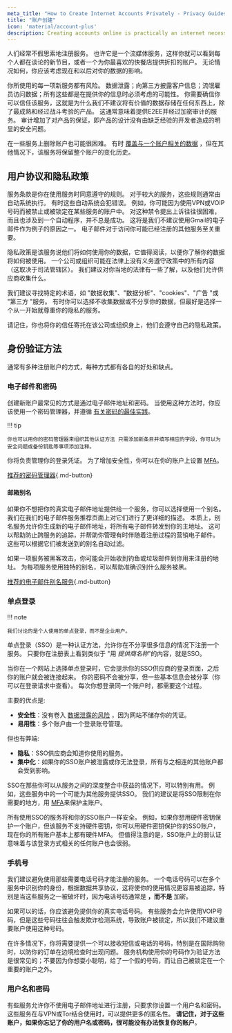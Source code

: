 ```yaml
---
meta_title: "How to Create Internet Accounts Privately - Privacy Guides"
title: "账户创建"
icon: 'material/account-plus'
description: Creating accounts online is practically an internet necessity, take these steps to make sure you stay private.
---
```


人们经常不假思索地注册服务。 也许它是一个流媒体服务，这样你就可以看到每个人都在谈论的新节目，或者一个为你最喜欢的快餐店提供折扣的账户。 无论情况如何，你应该考虑现在和以后对你的数据的影响。

你所使用的每一项新服务都有风险。 数据泄露；向第三方披露客户信息；流氓雇员访问数据；所有这些都是在提供你的信息时必须考虑的可能性。 你需要确信你可以信任该服务，这就是为什么我们不建议将有价值的数据存储在任何东西上，除了最成熟和经过战斗考验的产品。 这通常意味着提供E2EE并经过加密审计的服务。 审计增加了对产品的保证，即产品的设计没有由缺乏经验的开发者造成的明显的安全问题。

在一些服务上删除账户也可能很困难。 有时 [覆盖与一个账户相关的数据](account-deletion.md#overwriting-account-information) ，但在其他情况下，该服务将保留整个账户的变化历史。

## 用户协议和隐私政策

服务条款是你在使用服务时同意遵守的规则。 对于较大的服务，这些规则通常由自动系统执行。 有时这些自动系统会犯错误。 例如，你可能因为使用VPN或VOIP号码而被禁止或被锁定在某些服务的账户中。 对这种禁令提出上诉往往很困难，而且也涉及到一个自动程序，并不总是成功。 这将是我们不建议使用Gmail的电子邮件作为例子的原因之一。 电子邮件对于访问你可能已经注册的其他服务至关重要。

隐私政策是该服务说他们将如何使用你的数据，它值得阅读，以便你了解你的数据将如何被使用。 一个公司或组织可能在法律上没有义务遵守政策中的所有内容（这取决于司法管辖区）。 我们建议对你当地的法律有一些了解，以及他们允许供应商收集什么。

我们建议寻找特定的术语，如 "数据收集"、"数据分析"、"cookies"、"广告 "或 "第三方 "服务。 有时你可以选择不收集数据或不分享你的数据，但最好是选择一个从一开始就尊重你的隐私的服务。

请记住，你也将你的信任寄托在该公司或组织身上，他们会遵守自己的隐私政策。

## 身份验证方法

通常有多种注册账户的方式，每种方式都有各自的好处和缺点。

### 电子邮件和密码

创建新账户最常见的方式是通过电子邮件地址和密码。 当使用这种方法时，你应该使用一个密码管理器，并遵循 [有关密码的最佳实践](passwords-overview.md)。

!!! tip

    你也可以用你的密码管理器来组织其他认证方法 只需添加新条目并填写相应的字段，你可以为安全问题或备份钥匙等事项添加注释。

你将负责管理你的登录凭证。 为了增加安全性，你可以在你的账户上设置 [MFA](multi-factor-authentication.md)。

[推荐的密码管理器](../passwords.md ""){.md-button}

#### 邮箱别名

如果你不想把你的真实电子邮件地址提供给一个服务，你可以选择使用一个别名。 我们在我们的电子邮件服务推荐页面上对它们进行了更详细的描述。 本质上，别名服务允许你生成新的电子邮件地址，将所有电子邮件转发到你的主地址。 这可以帮助防止跨服务的追踪，并帮助你管理有时伴随着注册过程的营销电子邮件。 这些可以根据它们被发送到的别名自动过滤。

如果一项服务被黑客攻击，你可能会开始收到钓鱼或垃圾邮件到你用来注册的地址。 为每项服务使用独特的别名，可以帮助准确识别什么服务被黑。

[推荐的电子邮件别名服务](../email.md#email-aliasing-services ""){.md-button}

### 单点登录

!!! note

    我们讨论的是个人使用的单点登录，而不是企业用户。

单点登录（SSO）是一种认证方法，允许你在不分享很多信息的情况下注册一个服务。 只要你在注册表上看到类似于 "用 *提供商名称*"的内容，就是SSO。

当你在一个网站上选择单点登录时，它会提示你的SSO供应商的登录页面，之后你的账户就会被连接起来。 你的密码不会被分享，但一些基本信息会被分享（你可以在登录请求中查看）。 每次你想登录同一个账户时，都需要这个过程。

主要的优点是:

- **安全性**：没有卷入 [数据泄露的风险](https://en.wikipedia.org/wiki/Data_breach) ，因为网站不储存你的凭证。
- **易用性**：多个账户由一个登录账号管理。

但也有弊端:

- **隐私**：SSO供应商会知道你使用的服务。
- **集中化**：如果你的SSO账户被泄露或你无法登录，所有与之相连的其他账户都会受到影响。

SSO在那些你可以从服务之间的深度整合中获益的情况下，可以特别有用。 例如，这些服务中的一个可能为其他服务提供SSO。 我们的建议是将SSO限制在你需要的地方，用 [MFA](multi-factor-authentication.md)来保护主账户。

所有使用SSO的服务将和你的SSO账户一样安全。 例如，如果你想用硬件密钥保护一个账户，但该服务不支持硬件密钥，你可以用硬件密钥保护你的SSO账户，现在你的所有账户基本上都有硬件MFA。 但值得注意的是，SSO账户上的弱认证意味着与该登录方式相关的任何账户也会很弱。

### 手机号

我们建议避免使用那些需要电话号码才能注册的服务。 一个电话号码可以在多个服务中识别你的身份，根据数据共享协议，这将使你的使用情况更容易被追踪，特别是当这些服务之一被破坏时，因为电话号码通常是 **，而不是** 加密。

如果可以的话，你应该避免提供你的真实电话号码。 有些服务会允许使用VOIP号码，但是这些号码往往会触发欺诈检测系统，导致账户被锁定，所以我们不建议重要账户使用这种号码。

在许多情况下，你将需要提供一个可以接收短信或电话的号码，特别是在国际购物时，以防你的订单在边境检查时出现问题。 服务机构使用你的号码作为验证方法是很常见的；不要因为你想耍小聪明，给了一个假的号码，而让自己被锁定在一个重要的账户之外。

### 用户名和密码

有些服务允许你不使用电子邮件地址进行注册，只要求你设置一个用户名和密码。 这些服务在与VPN或Tor结合使用时，可以提供更多的匿名性。 **请记住，对于这些账户，如果你忘记了你的用户名或密码，很可能没有办法恢复你的账户**。
